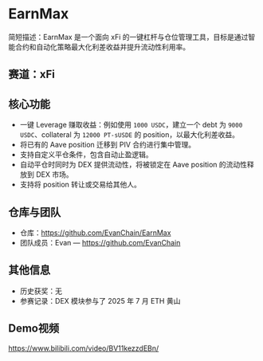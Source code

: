 # EarnMax

简短描述：EarnMax 是一个面向 xFi 的一键杠杆与仓位管理工具，目标是通过智能合约和自动化策略最大化利差收益并提升流动性利用率。

## 赛道：**xFi**

## 核心功能
- 一键 Leverage 赚取收益：例如使用 `1000 USDC`，建立一个 debt 为 `9000 USDC`、collateral 为 `12000 PT-sUSDE` 的 position，以最大化利差收益。
- 将已有的 Aave position 迁移到 PIV 合约进行集中管理。
- 支持自定义平仓条件，包含自动止盈逻辑。
- 自动平仓时同时为 DEX 提供流动性，将被锁定在 Aave position 的流动性释放到 DEX 市场。
- 支持将 position 转让或交易给其他人。

## 仓库与团队
- 仓库：https://github.com/EvanChain/EarnMax
- 团队成员：Evan — https://github.com/EvanChain

## 其他信息
- 历史获奖：无
- 参赛记录：DEX 模块参与了 2025 年 7 月 ETH 黄山

## Demo视频
https://www.bilibili.com/video/BV11kezzdEBn/